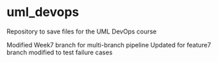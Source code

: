 # uml_devops
Repository to save files for the UML DevOps course

Modified Week7 branch for multi-branch pipeline
Updated for feature7 branch
modified to test failure cases
